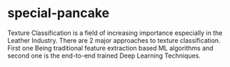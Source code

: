 # special-pancake
Texture Classification is a field of increasing importance especially in the Leather Industry. There are 2 major approaches to texture classification. First one Being traditional feature extraction based ML algorithms and second one is the end-to-end trained Deep Learning Techniques. 
